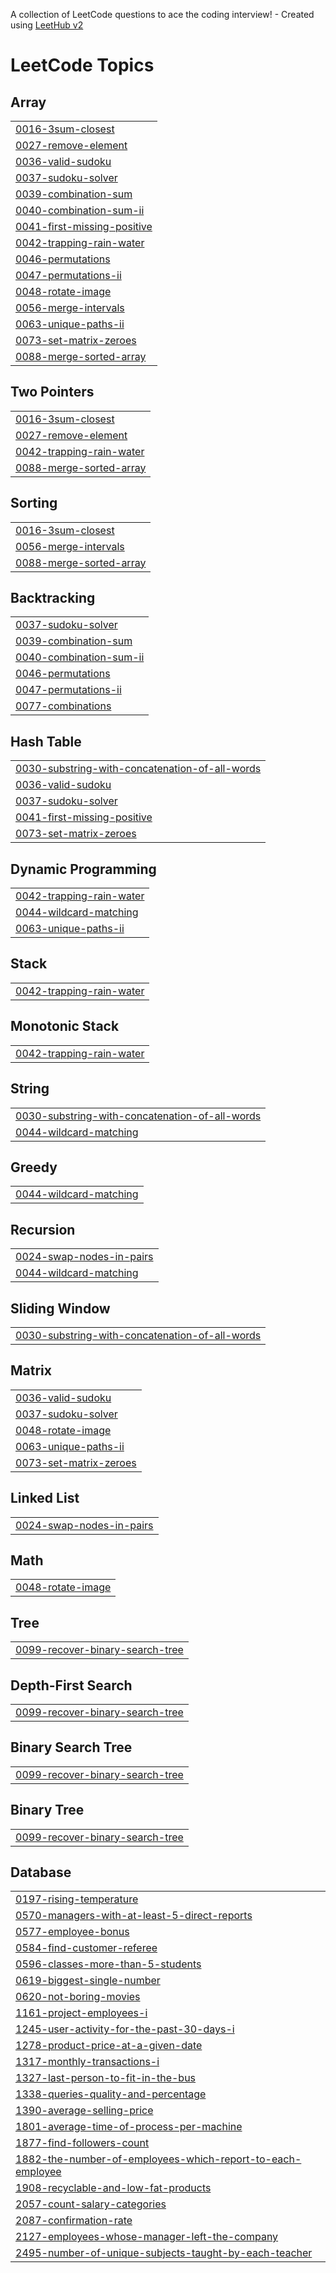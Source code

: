 A collection of LeetCode questions to ace the coding interview! - Created using [LeetHub v2](https://github.com/arunbhardwaj/LeetHub-2.0)
<!---LeetCode Topics Start-->
# LeetCode Topics
## Array
|  |
| ------- |
| [0016-3sum-closest](https://github.com/bhargav26reddy/LeetCode/tree/master/0016-3sum-closest) |
| [0027-remove-element](https://github.com/bhargav26reddy/LeetCode/tree/master/0027-remove-element) |
| [0036-valid-sudoku](https://github.com/bhargav26reddy/LeetCode/tree/master/0036-valid-sudoku) |
| [0037-sudoku-solver](https://github.com/bhargav26reddy/LeetCode/tree/master/0037-sudoku-solver) |
| [0039-combination-sum](https://github.com/bhargav26reddy/LeetCode/tree/master/0039-combination-sum) |
| [0040-combination-sum-ii](https://github.com/bhargav26reddy/LeetCode/tree/master/0040-combination-sum-ii) |
| [0041-first-missing-positive](https://github.com/bhargav26reddy/LeetCode/tree/master/0041-first-missing-positive) |
| [0042-trapping-rain-water](https://github.com/bhargav26reddy/LeetCode/tree/master/0042-trapping-rain-water) |
| [0046-permutations](https://github.com/bhargav26reddy/LeetCode/tree/master/0046-permutations) |
| [0047-permutations-ii](https://github.com/bhargav26reddy/LeetCode/tree/master/0047-permutations-ii) |
| [0048-rotate-image](https://github.com/bhargav26reddy/LeetCode/tree/master/0048-rotate-image) |
| [0056-merge-intervals](https://github.com/bhargav26reddy/LeetCode/tree/master/0056-merge-intervals) |
| [0063-unique-paths-ii](https://github.com/bhargav26reddy/LeetCode/tree/master/0063-unique-paths-ii) |
| [0073-set-matrix-zeroes](https://github.com/bhargav26reddy/LeetCode/tree/master/0073-set-matrix-zeroes) |
| [0088-merge-sorted-array](https://github.com/bhargav26reddy/LeetCode/tree/master/0088-merge-sorted-array) |
## Two Pointers
|  |
| ------- |
| [0016-3sum-closest](https://github.com/bhargav26reddy/LeetCode/tree/master/0016-3sum-closest) |
| [0027-remove-element](https://github.com/bhargav26reddy/LeetCode/tree/master/0027-remove-element) |
| [0042-trapping-rain-water](https://github.com/bhargav26reddy/LeetCode/tree/master/0042-trapping-rain-water) |
| [0088-merge-sorted-array](https://github.com/bhargav26reddy/LeetCode/tree/master/0088-merge-sorted-array) |
## Sorting
|  |
| ------- |
| [0016-3sum-closest](https://github.com/bhargav26reddy/LeetCode/tree/master/0016-3sum-closest) |
| [0056-merge-intervals](https://github.com/bhargav26reddy/LeetCode/tree/master/0056-merge-intervals) |
| [0088-merge-sorted-array](https://github.com/bhargav26reddy/LeetCode/tree/master/0088-merge-sorted-array) |
## Backtracking
|  |
| ------- |
| [0037-sudoku-solver](https://github.com/bhargav26reddy/LeetCode/tree/master/0037-sudoku-solver) |
| [0039-combination-sum](https://github.com/bhargav26reddy/LeetCode/tree/master/0039-combination-sum) |
| [0040-combination-sum-ii](https://github.com/bhargav26reddy/LeetCode/tree/master/0040-combination-sum-ii) |
| [0046-permutations](https://github.com/bhargav26reddy/LeetCode/tree/master/0046-permutations) |
| [0047-permutations-ii](https://github.com/bhargav26reddy/LeetCode/tree/master/0047-permutations-ii) |
| [0077-combinations](https://github.com/bhargav26reddy/LeetCode/tree/master/0077-combinations) |
## Hash Table
|  |
| ------- |
| [0030-substring-with-concatenation-of-all-words](https://github.com/bhargav26reddy/LeetCode/tree/master/0030-substring-with-concatenation-of-all-words) |
| [0036-valid-sudoku](https://github.com/bhargav26reddy/LeetCode/tree/master/0036-valid-sudoku) |
| [0037-sudoku-solver](https://github.com/bhargav26reddy/LeetCode/tree/master/0037-sudoku-solver) |
| [0041-first-missing-positive](https://github.com/bhargav26reddy/LeetCode/tree/master/0041-first-missing-positive) |
| [0073-set-matrix-zeroes](https://github.com/bhargav26reddy/LeetCode/tree/master/0073-set-matrix-zeroes) |
## Dynamic Programming
|  |
| ------- |
| [0042-trapping-rain-water](https://github.com/bhargav26reddy/LeetCode/tree/master/0042-trapping-rain-water) |
| [0044-wildcard-matching](https://github.com/bhargav26reddy/LeetCode/tree/master/0044-wildcard-matching) |
| [0063-unique-paths-ii](https://github.com/bhargav26reddy/LeetCode/tree/master/0063-unique-paths-ii) |
## Stack
|  |
| ------- |
| [0042-trapping-rain-water](https://github.com/bhargav26reddy/LeetCode/tree/master/0042-trapping-rain-water) |
## Monotonic Stack
|  |
| ------- |
| [0042-trapping-rain-water](https://github.com/bhargav26reddy/LeetCode/tree/master/0042-trapping-rain-water) |
## String
|  |
| ------- |
| [0030-substring-with-concatenation-of-all-words](https://github.com/bhargav26reddy/LeetCode/tree/master/0030-substring-with-concatenation-of-all-words) |
| [0044-wildcard-matching](https://github.com/bhargav26reddy/LeetCode/tree/master/0044-wildcard-matching) |
## Greedy
|  |
| ------- |
| [0044-wildcard-matching](https://github.com/bhargav26reddy/LeetCode/tree/master/0044-wildcard-matching) |
## Recursion
|  |
| ------- |
| [0024-swap-nodes-in-pairs](https://github.com/bhargav26reddy/LeetCode/tree/master/0024-swap-nodes-in-pairs) |
| [0044-wildcard-matching](https://github.com/bhargav26reddy/LeetCode/tree/master/0044-wildcard-matching) |
## Sliding Window
|  |
| ------- |
| [0030-substring-with-concatenation-of-all-words](https://github.com/bhargav26reddy/LeetCode/tree/master/0030-substring-with-concatenation-of-all-words) |
## Matrix
|  |
| ------- |
| [0036-valid-sudoku](https://github.com/bhargav26reddy/LeetCode/tree/master/0036-valid-sudoku) |
| [0037-sudoku-solver](https://github.com/bhargav26reddy/LeetCode/tree/master/0037-sudoku-solver) |
| [0048-rotate-image](https://github.com/bhargav26reddy/LeetCode/tree/master/0048-rotate-image) |
| [0063-unique-paths-ii](https://github.com/bhargav26reddy/LeetCode/tree/master/0063-unique-paths-ii) |
| [0073-set-matrix-zeroes](https://github.com/bhargav26reddy/LeetCode/tree/master/0073-set-matrix-zeroes) |
## Linked List
|  |
| ------- |
| [0024-swap-nodes-in-pairs](https://github.com/bhargav26reddy/LeetCode/tree/master/0024-swap-nodes-in-pairs) |
## Math
|  |
| ------- |
| [0048-rotate-image](https://github.com/bhargav26reddy/LeetCode/tree/master/0048-rotate-image) |
## Tree
|  |
| ------- |
| [0099-recover-binary-search-tree](https://github.com/bhargav26reddy/LeetCode/tree/master/0099-recover-binary-search-tree) |
## Depth-First Search
|  |
| ------- |
| [0099-recover-binary-search-tree](https://github.com/bhargav26reddy/LeetCode/tree/master/0099-recover-binary-search-tree) |
## Binary Search Tree
|  |
| ------- |
| [0099-recover-binary-search-tree](https://github.com/bhargav26reddy/LeetCode/tree/master/0099-recover-binary-search-tree) |
## Binary Tree
|  |
| ------- |
| [0099-recover-binary-search-tree](https://github.com/bhargav26reddy/LeetCode/tree/master/0099-recover-binary-search-tree) |
## Database
|  |
| ------- |
| [0197-rising-temperature](https://github.com/bhargav26reddy/LeetCode/tree/master/0197-rising-temperature) |
| [0570-managers-with-at-least-5-direct-reports](https://github.com/bhargav26reddy/LeetCode/tree/master/0570-managers-with-at-least-5-direct-reports) |
| [0577-employee-bonus](https://github.com/bhargav26reddy/LeetCode/tree/master/0577-employee-bonus) |
| [0584-find-customer-referee](https://github.com/bhargav26reddy/LeetCode/tree/master/0584-find-customer-referee) |
| [0596-classes-more-than-5-students](https://github.com/bhargav26reddy/LeetCode/tree/master/0596-classes-more-than-5-students) |
| [0619-biggest-single-number](https://github.com/bhargav26reddy/LeetCode/tree/master/0619-biggest-single-number) |
| [0620-not-boring-movies](https://github.com/bhargav26reddy/LeetCode/tree/master/0620-not-boring-movies) |
| [1161-project-employees-i](https://github.com/bhargav26reddy/LeetCode/tree/master/1161-project-employees-i) |
| [1245-user-activity-for-the-past-30-days-i](https://github.com/bhargav26reddy/LeetCode/tree/master/1245-user-activity-for-the-past-30-days-i) |
| [1278-product-price-at-a-given-date](https://github.com/bhargav26reddy/LeetCode/tree/master/1278-product-price-at-a-given-date) |
| [1317-monthly-transactions-i](https://github.com/bhargav26reddy/LeetCode/tree/master/1317-monthly-transactions-i) |
| [1327-last-person-to-fit-in-the-bus](https://github.com/bhargav26reddy/LeetCode/tree/master/1327-last-person-to-fit-in-the-bus) |
| [1338-queries-quality-and-percentage](https://github.com/bhargav26reddy/LeetCode/tree/master/1338-queries-quality-and-percentage) |
| [1390-average-selling-price](https://github.com/bhargav26reddy/LeetCode/tree/master/1390-average-selling-price) |
| [1801-average-time-of-process-per-machine](https://github.com/bhargav26reddy/LeetCode/tree/master/1801-average-time-of-process-per-machine) |
| [1877-find-followers-count](https://github.com/bhargav26reddy/LeetCode/tree/master/1877-find-followers-count) |
| [1882-the-number-of-employees-which-report-to-each-employee](https://github.com/bhargav26reddy/LeetCode/tree/master/1882-the-number-of-employees-which-report-to-each-employee) |
| [1908-recyclable-and-low-fat-products](https://github.com/bhargav26reddy/LeetCode/tree/master/1908-recyclable-and-low-fat-products) |
| [2057-count-salary-categories](https://github.com/bhargav26reddy/LeetCode/tree/master/2057-count-salary-categories) |
| [2087-confirmation-rate](https://github.com/bhargav26reddy/LeetCode/tree/master/2087-confirmation-rate) |
| [2127-employees-whose-manager-left-the-company](https://github.com/bhargav26reddy/LeetCode/tree/master/2127-employees-whose-manager-left-the-company) |
| [2495-number-of-unique-subjects-taught-by-each-teacher](https://github.com/bhargav26reddy/LeetCode/tree/master/2495-number-of-unique-subjects-taught-by-each-teacher) |
<!---LeetCode Topics End-->